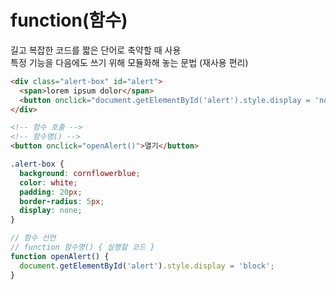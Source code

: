 # function(함수)

길고 복잡한 코드를 짧은 단어로 축약할 때 사용  
특정 기능을 다음에도 쓰기 위해 모듈화해 놓는 문법 (재사용 편리)

```html
<div class="alert-box" id="alert">
  <span>lorem ipsum dolor</span>
  <button onclick="document.getElementById('alert').style.display = 'none';">닫기</button>
</div>

<!-- 함수 호출 -->
<!-- 함수명() -->
<button onclick="openAlert()">열기</button>
```

```css
.alert-box {
  background: cornflowerblue;
  color: white;
  padding: 20px;
  border-radius: 5px;
  display: none;
}
```

```javascript
// 함수 선언
// function 함수명() { 실행할 코드 }
function openAlert() {
  document.getElementById('alert').style.display = 'block';
}
```
